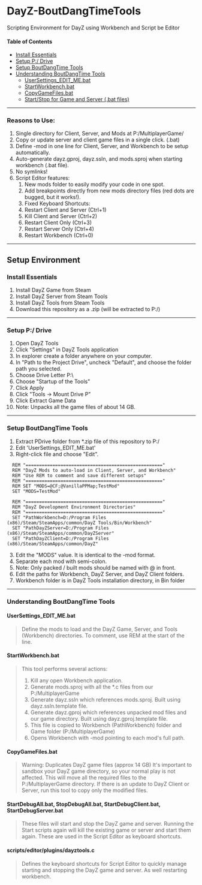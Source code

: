 
# DayZ-BoutDangTimeTools
Scripting Environment for DayZ using Workbench and Script be Editor

#### Table of Contents
 - [Install Essentials](#install)
 - [Setup P:/ Drive](#pdrive)
 - [Setup BoutDangTime Tools](#setupbdt)
 - [Understanding BoutDangTime Tools](#bdttools)
   - [UserSettings_EDIT_ME.bat](#usersettings)
   - [StartWorkbench.bat](#startworkbench)
   - [CopyGameFiles.bat](#copygamefiles)
   - [Start/Stop for Game and Server (.bat files)](#startstop)
   
 
___

### Reasons to Use:
 1. Single directory for Client, Server, and Mods at P:/MultiplayerGame/
   1. Copy or update server and client game files in a single click. (.bat)
 2. Define -mod in one line for Client, Server, and Workbench to be setup automatically. 
 3. Auto-generate dayz.gproj, dayz.ssln, and mods.sproj when starting workbench (.bat file). 
 4. No symlinks!
 5. Script Editor features:
    1. New mods folder to easily modify your code in one spot.
    2. Add breakpoints directly from new mods directory files (red dots are bugged, but it works!). 
    3. Fixed Keyboard Shortcuts:
      4. Restart Client and Server (Ctrl+1)
      5. Kill Client and Server (Ctrl+2)
      6. Restart Client Only (Ctrl+3)
      7. Restart Server Only (Ctrl+4) 
      8. Restart Workbench (Ctrl+0)

<a name="setup"/>

___

## Setup Environment

<a name="install"/>

### Install Essentials
 1. Install DayZ Game from Steam
 2. Install DayZ Server from Steam Tools
 3. Install DayZ Tools from Steam Tools
 4. Download this repository as a .zip (will be extracted to P:/)

___

<a name="pdrive"/>

### Setup P:/ Drive 
 1. Open DayZ Tools
 2. Click "Settings" in DayZ Tools application
   1. In explorer create a folder anywhere on your computer.
   2. In "Path to the Project Drive", uncheck "Default", and choose the folder path you selected.
   3. Choose Drive Letter P:\
   4. Choose "Startup of the Tools"
   5. Click Apply
 3. Click "Tools -> Mount Drive P"
 4. Click Extract Game Data
   1. Note: Unpacks all the game files of about 14 GB.

___

<a name="setupbdt"/>

### Setup BoutDangTime Tools

 1. Extract PDrive folder from *.zip file of this repository to P:/
 2. Edit 'UserSettings_EDIT_ME.bat'
   1. Right-click file and choose "Edit".
```
  REM "==================================================="
  REM "DayZ Mods to auto-load in Client, Server, and Workbench"
  REM "Use REM to comment and save different setups"
  REM "==================================================="
  REM SET "MODS=@CF;@VanillaPPMap;TestMod"
  SET "MODS=TestMod"

  REM "==================================================="
  REM "DayZ Development Environment Directories"
  REM "==================================================="
  SET "PathWorkbench=D:/Program Files (x86)/Steam/SteamApps/common/DayZ Tools/Bin/Workbench"
  SET "PathDayZServer=D:/Program Files (x86)/Steam/SteamApps/common/DayZServer"
  SET "PathDayZClient=D:/Program Files (x86)/Steam/SteamApps/common/DayZ"
```
 3. Edit the "MODS" value.  It is identical to the -mod format.  
   1. Separate each mod with semi-colon.
   2. Note: Only packed / built mods should be named with @ in front.
 4. Edit the paths for Workbench, DayZ Server, and DayZ Client folders.
   1. Workbench folder is in DayZ Tools installation directory, in Bin folder

___

<a name="bdttools"/>

### Understanding BoutDangTime Tools

<a name="usersettings"/>

#### UserSettings_EDIT_ME.bat
> Define the mods to load and the DayZ Game, Server, and Tools (Workbench) directories.
> To comment, use REM at the start of the line.

<a name="startworkbench"/>

#### StartWorkbench.bat
> This tool performs several actions:
>  1. Kill any open Workbench application.
>  2. Generate mods.sproj with all the *.c files from our P:/MultiplayerGame
>  3. Generate dayz.ssln which references mods.sproj.  Built using dayz.ssln.template file.
>  4. Generate dayz.gproj which references unpacked mod files and our game directory. Built using dayz.gproj.template file.
>    1. This file is copied to Workbench (PathWorkbench) folder and Game folder (P:/MultiplayerGame)
>  5. Opens Workbench with -mod pointing to each mod's full path.
 
 <a name="copygamefiles"/>
 
#### CopyGameFiles.bat
> Warning: Duplicates DayZ game files (approx 14 GB)
> It's important to sandbox your DayZ game directory, so your normal play is not affected.  This will move all the required files to the P:/MultiplayerGame directory.  If there is an update to DayZ Client or Server, run this tool to copy only the modified files.
  
 <a name="startstop"/>
 
#### StartDebugAll.bat, StopDebugAll.bat, StartDebugClient.bat, StartDebugServer.bat
> These files will start and stop the DayZ game and server.  Running the Start scripts again will kill the existing game or server and start them again.  These are used in the Script Editor as keyboard shortcuts.
  
  <a name="dayztools"/>
  
#### scripts/editor/plugins/dayztools.c
> Defines the keyboard shortcuts for Script Editor to quickly manage starting and stopping the DayZ game and server.  As well restarting workbench.


